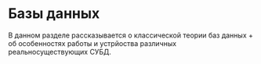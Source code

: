 # Базы данных

В данном разделе рассказывается о классической теории баз данных + об особенностях работы и устрйоства различных реальносуществующих СУБД.